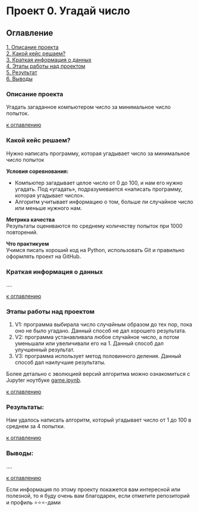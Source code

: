 # Проект 0. Угадай число

## Оглавление  
[1. Описание проекта](https://github.com/podkovko/ds_course/tree/main/python_8/guess_number_homework.README.md#Описание-проекта)  
[2. Какой кейс решаем?](https://github.com/podkovko/ds_course/tree/main/python_8/guess_number_homework.README.md#Какой-кейс-решаем)  
[3. Краткая информация о данных](https://github.com/podkovko/ds_course/tree/main/python_8/guess_number_homework.README.md#Краткая-информация-о-данных)  
[4. Этапы работы над проектом](https://github.com/podkovko/ds_course/tree/main/python_8/guess_number_homework.README.md#Этапы-работы-над-проектом)  
[5. Результат](https://github.com/podkovko/ds_course/tree/main/python_8/guess_number_homework.README.md#Результат)    
[6. Выводы](.README.md#Выводы) 

### Описание проекта    
Угадать загаданное компьютером число за минимальное число попыток.

[к оглавлению](https://github.com/podkovko/ds_course/tree/main/python_8/guess_number_homework.README.md#Оглавление)


### Какой кейс решаем?    
Нужно написать программу, которая угадывает число за минимальное число попыток

**Условия соревнования:**  
- Компьютер загадывает целое число от 0 до 100, и нам его нужно угадать. Под «угадать», подразумевается «написать программу, которая угадывает число».
- Алгоритм учитывает информацию о том, больше ли случайное число или меньше нужного нам.

**Метрика качества**     
Результаты оцениваются по среднему количеству попыток при 1000 повторений.

**Что практикуем**     
Учимся писать хороший код на Python, использовать Git и правильно оформлять проект на GitHub.


### Краткая информация о данных
....
  
[к оглавлению](https://github.com/podkovko/ds_course/tree/main/python_8/guess_number_homework.README.md#Оглавление)


### Этапы работы над проектом  
1. V1: программа выбирала число случайным образом до тех пор, пока оно не было угадано. Данный способ не дал хорошего результата.
2. V2: программа устанавливала любое случайное число, а потом уменьшали или увеличивали его на 1. Данный способ дал улучшенный результат.
3. V3: программа использует метод половинного деления. Данный способ дал наилучшие результаты.

Более детально с эволюцией версий алгоритма можно ознакомиться с Jupyter ноутбуке [game.ipynb](https://github.com/podkovko/ds_course/blob/main/python_8/guess_number_homework/game.ipynb).

[к оглавлению](https://github.com/podkovko/ds_course/tree/main/python_8/guess_number_homework.README.md#Оглавление)


### Результаты:  
Нам удалось написать алгоритм, который угадывает число от 1 до 100 в среднем за 4 попытки.

[к оглавлению](https://github.com/podkovko/ds_course/tree/main/python_8/guess_number_homework.README.md#Оглавление)


### Выводы:  
....

[к оглавлению](https://github.com/podkovko/ds_course/tree/main/python_8/guess_number_homework.README.md#Оглавление)


Если информация по этому проекту покажется вам интересной или полезной, то я буду очень вам благодарен, если отметите репозиторий и профиль ⭐️⭐️⭐️-дами